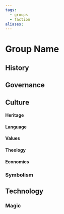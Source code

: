 ```yaml
---
tags:
  - groups
  - faction
aliases:
---
```


# Group Name
## History
## Governance
## Culture
#### Heritage
#### Language
#### Values
#### Theology
#### Economics
### Symbolism
## Technology
### Magic